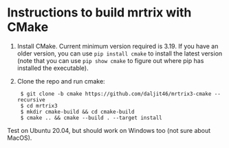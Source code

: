 # Instructions to build mrtrix with CMake

1. Install CMake. Current minimum version required is 3.19. If you have an older version, you can use `pip install cmake` to install the latest version (note that you can use `pip show cmake` to figure out where pip has installed the executable).

2. Clone the repo and run cmake:
    
        $ git clone -b cmake https://github.com/daljit46/mrtrix3-cmake --recursive
        $ cd mrtrix3
        $ mkdir cmake-build && cd cmake-build
        $ cmake .. && cmake --build . --target install


Test on Ubuntu 20.04, but should work on Windows too (not sure about MacOS).
